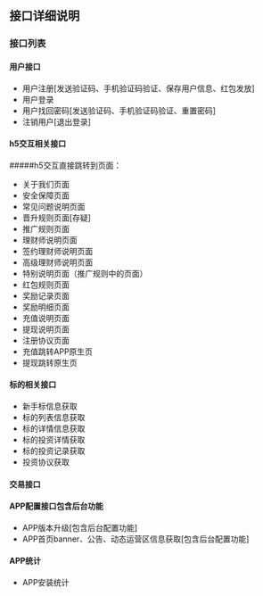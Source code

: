 ## 接口详细说明


### 接口列表


#### 用户接口

* 用户注册[发送验证码、手机验证码验证、保存用户信息、红包发放]
* 用户登录
* 用户找回密码[发送验证码、手机验证码验证、重置密码]
* 注销用户[退出登录]

#### h5交互相关接口
#####h5交互直接跳转到页面：
* 关于我们页面 
* 安全保障页面
* 常见问题说明页面
* 晋升规则页面[存疑]
* 推广规则页面
* 理财师说明页面
* 签约理财师说明页面
* 高级理财师说明页面
* 特别说明页面（推广规则中的页面）
* 红包规则页面
* 奖励记录页面
* 奖励明细页面
* 充值说明页面
* 提现说明页面
* 注册协议页面 
* 充值跳转APP原生页
* 提现跳转原生页


#### 标的相关接口
* 新手标信息获取
* 标的列表信息获取
* 标的详情信息获取
* 标的投资详情获取
* 标的投资记录获取
* 投资协议获取
#### 交易接口




#### APP配置接口包含后台功能

* APP版本升级[包含后台配置功能]
* APP首页banner、公告、动态运营区信息获取[包含后台配置功能]

#### APP统计
* APP安装统计



